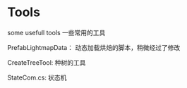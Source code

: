 # Tools
some usefull tools 一些常用的工具

PrefabLightmapData： 动态加载烘焙的脚本，稍微经过了修改

CreateTreeTool: 种树的工具

StateCom.cs:  状态机
